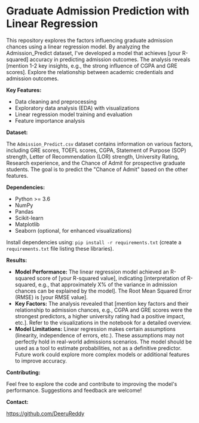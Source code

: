 # Graduate Admission Prediction with Linear Regression

This repository explores the factors influencing graduate admission chances using a linear regression model. By analyzing the Admission_Predict dataset, I've developed a model that achieves [your R-squared] accuracy in predicting admission outcomes. The analysis reveals [mention 1-2 key insights, e.g., the strong influence of CGPA and GRE scores].  Explore the relationship between academic credentials and admission outcomes.

**Key Features:**

* Data cleaning and preprocessing
* Exploratory data analysis (EDA) with visualizations
* Linear regression model training and evaluation
* Feature importance analysis


**Dataset:**

The `Admission_Predict.csv` dataset contains information on various factors, including GRE scores, TOEFL scores, CGPA, Statement of Purpose (SOP) strength, Letter of Recommendation (LOR) strength, University Rating, Research experience, and the Chance of Admit for prospective graduate students.  The goal is to predict the "Chance of Admit" based on the other features.


**Dependencies:**

* Python >= 3.6
* NumPy
* Pandas
* Scikit-learn
* Matplotlib
* Seaborn (optional, for enhanced visualizations)

Install dependencies using: `pip install -r requirements.txt` (create a `requirements.txt` file listing these libraries).


**Results:**

* **Model Performance:** The linear regression model achieved an R-squared score of [your R-squared value], indicating [interpretation of R-squared, e.g., that approximately X% of the variance in admission chances can be explained by the model].  The Root Mean Squared Error (RMSE) is [your RMSE value].
* **Key Factors:** The analysis revealed that [mention key factors and their relationship to admission chances, e.g., CGPA and GRE scores were the strongest predictors, a higher university rating had a positive impact, etc.].  Refer to the visualizations in the notebook for a detailed overview.
* **Model Limitations:**  Linear regression makes certain assumptions (linearity, independence of errors, etc.).  These assumptions may not perfectly hold in real-world admissions scenarios. The model should be used as a tool to estimate probabilities, not as a definitive predictor.  Future work could explore more complex models or additional features to improve accuracy.


**Contributing:**

Feel free to explore the code and contribute to improving the model's performance. Suggestions and feedback are welcome!


**Contact:**

https://github.com/DeeruReddy
